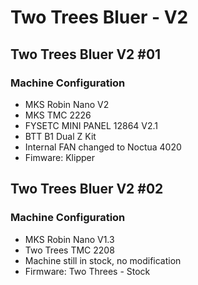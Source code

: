 # Two Trees Bluer - V2

## Two Trees Bluer V2 #01

### Machine Configuration 
  - MKS Robin Nano V2
  - MKS TMC 2226
  - FYSETC MINI PANEL 12864 V2.1 
  - BTT B1 Dual Z Kit
  - Internal FAN changed to Noctua 4020
  - Fimware: Klipper 
 

## Two Trees Bluer V2 #02

### Machine Configuration 
  - MKS Robin Nano V1.3
  - Two Trees TMC 2208
  - Machine still in stock, no modification  
  - Firmware: Two Threes - Stock

